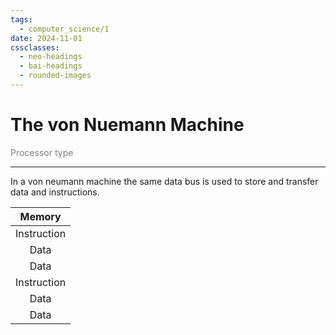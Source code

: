 ```yaml
---
tags:
  - computer_science/1
date: 2024-11-01
cssclasses:
  - neo-headings
  - bai-headings
  - rounded-images
---
```

# The von Nuemann Machine
<p class="center" style="margin:0;color:gray;">Processor type</p>

***
In a von neumann machine the same data bus is used to store and transfer data and instructions.

|   Memory    |
| :---------: |
| Instruction |
|    Data     |
|    Data     |
| Instruction |
|    Data     |
|    Data     |
